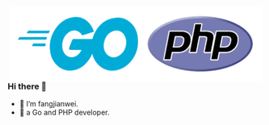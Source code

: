 <img align="right" width="500px" src="./icon.png">

### Hi there 👋


- 🔭 I’m fangjianwei.
- 🌱 a Go and PHP developer.
